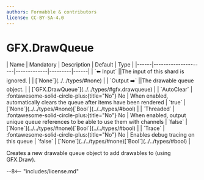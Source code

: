 ```yaml
---
authors: Formabble & contributors
license: CC-BY-SA-4.0
---
```



# GFX.DrawQueue

<div class="sh-parameters" markdown="1">
| Name | Mandatory | Description | Default | Type |
|------|---------------------|-------------|---------|------|
| `⬅️ Input` ||The input of this shard is ignored. | | [`None`](../../types/#none) |
| `Output ➡️` ||The drawable queue object. | | [`GFX.DrawQueue`](../../types/#gfx.drawqueue) |
| `AutoClear` | :fontawesome-solid-circle-plus:{title="No"} No  | When enabled, automatically clears the queue after items have been rendered | `true` | [`None`](../../types/#none)[`Bool`](../../types/#bool) |
| `Threaded` | :fontawesome-solid-circle-plus:{title="No"} No  | When enabled, output unique queue references to be able to use them with channels | `false` | [`None`](../../types/#none)[`Bool`](../../types/#bool) |
| `Trace` | :fontawesome-solid-circle-plus:{title="No"} No  | Enables debug tracing on this queue | `false` | [`None`](../../types/#none)[`Bool`](../../types/#bool) |

</div>

Creates a new drawable queue object to add drawables to (using GFX.Draw).

--8<-- "includes/license.md"

